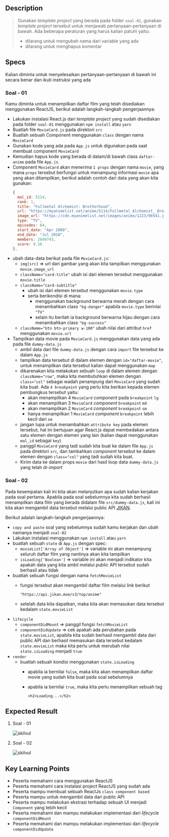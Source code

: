 ## Description

> Gunakan _template project_ yang berada pada folder `soal-01`, gunakan _template project_ tersebut untuk menjawab pertanyaan-pertanyaan di bawah. Ada beberapa peraturan yang harus kalian patuhi yaitu:
>
> - dilarang untuk mengubah nama dari variable yang ada
> - dilarang untuk menghapus komentar


## Specs

Kalian diminta untuk menyelesaikan pertanyaan-pertanyaan di bawah ini secara benar dan ikuti instruksi yang ada

### Soal - 01

Kamu diminta untuk menampilkan daftar film yang telah disediakan menggunakan ReactJS, berikut adalah langkah-langkah pengerjaannya:
- Lakukan instalasi React.js dari _template project_ yang sudah disediakan pada folder `soal-01` menggunakan `npm install` atau `yarn`
- Buatlah file `MovieCard.js` pada direktori `src`
- Buatlah sebuah Component menggunakan `class` dengan nama `MovieCard` 
- Gunakan kode yang ada pada `App.js` untuk digunakan pada saat membuat component `MovieCard` 
- Kemudian hapus kode yang berada di dalam/di bawah class `daftar-anime` pada file `App.js`.
- Component `MovieCard` akan menerima `1 props` dengan nama `movie`, yang mana `props` tersebut berfungsi untuk menampung informasi `movie` apa yang akan ditampilkan, berikut adalah contoh dari data yang akan kita gunakan:
    ```Javascript
    {
      mal_id: 5114,
      rank: 1,
      title: "Fullmetal Alchemist: Brotherhood",
      url: "https://myanimelist.net/anime/5114/Fullmetal_Alchemist__Brotherhood",
      image_url: "https://cdn.myanimelist.net/images/anime/1223/96541.jpg?s=faffcb677a5eacd17bf761edd78bfb3f",
      type: "TV",
      episodes: 64,
      start_date: "Apr 2009",
      end_date: "Jul 2010",
      members: 2649743,
      score: 9.16
    },
    ```
- ubah data-data berikut pada file `MovieCard.js`:
    - `img[src]` => url dari gambar yang akan kita tampilkan menggunakan `movie.image_url`
    - `className="card-title"` ubah isi dari elemen tersebut menggunakan `movie.title`
    - `className="card-subtitle"`
      - ubah isi dari elemen tersebut menggunakan `movie.type`
      - serta berikondisi di mana:
        - menggunakan background berwarna merah dengan cara menambahkan class `"bg-danger"` apabila `movie.type` berinlai `"TV"`
        - selain itu berilah ia background berwarna hijau dengan cara menambahkan class `"bg-success"`
    - `className="btn btn-primary w-100"` ubah nilai dari attribut `href` menggunakan `movie.url`
- Tampilkan data movie pada `MovieCard.js` menggunakan data yang ada pada file `dummy-data.js`
  - ambil data dari file `dummy-data.js` dengan cara `import` file tersebut ke dalam `App.js`
  - tampilkan data tersebut di dalam elemen dengan `id="daftar-movie"`, untuk menampilkan data tersebut kalian dapat menggunakan `map`
  - dikarenakan kita melakukan sebuah `loop` di dalam elemen dengan `className="row"`, maka kita membutuhkan elemen dengan `class="col"` sebagai wadah penampung dari `MovieCard` yang sudah kita buat. Ada `4 breakpoint` yang perlu kita berikan kepada elemen pembungkus tersebut yaitu:
    - akan menampilkan 4 `MovieCard` _component_ pada `breakpoint` `lg`
    - akan menampilkan 3 `MovieCard` _component_ `breakpoint` `md`
    - akan menampilkan 2 `MovieCard` _component_ `breakpoint` `sm`
    - hanya menampilkan 1 `MovieCard` _component_ `breakpoint` lebih kecil dari `sm`
  - jangan lupa untuk menambahkan `attribute key` pada elemen tersebut, hal ini bertujuan agar React.js dapat membedakan antara satu elemen dengan elemen yang lain (kalian dapat menggunakan `mal_id` sebagai `key`)
  - panggil `MovieCard` yang tadi sudah kita buat ke dalam file `App.js` pada direktori `src`, dan tambahkan _component_ tersebut ke dalam elemen dengan `class="col"` yang tadi sudah kita buat.
  - Kirim data ke dalam props `movie` dari hasil loop data `dummy-data.js` yang telah di-_import_


### Soal - 02
Pada kesempatan kali ini kita akan melanjutkan apa sudah kalian kerjakan pada soal pertama. Apabila pada soal sebelumnya kita sudah berhasil menampilkan data film yang berada didalam file `src/dummy-data.js`, kali ini kita akan mengambil data tersebut melalui public API [JIKAN](https://jikan.docs.apiary.io/#reference/0/top/top-request-example+schema).

Berikut adalah langkah-langkah pengerjaannya:
- `copy and paste` soal yang sebelumnya sudah kamu kerjakan dan ubah namanya menjadi `soal-02`
- Lakukan instalasi menggunakan `npm install` atau `yarn`
- buatlah sebuah `state` di `App.js` dengan spec:
  - `movieList['Array of Object']` => variable ini akan menampung seluruh daftar film yang nantinya akan kita tampilkan
  - `isLoading['Boolean']` => variable ini akan menjadi indikator kita apakah data yang kita ambil melalui public API tersebut sudah berhasil atau tidak
- buatlah sebuah fungsi dengan nama `fetchMovieList`
  - fungsi tersebut akan mengambil daftar film melalui link berikut
    
    `"https://api.jikan.moe/v3/top/anime"`
  - setelah data kita dapatkan, maka kita akan memasukan data tersebut kedalam `state.movieList`
- `lifecycle`
  - `componentDidMount` => panggil fungsi `fetchMovieList`
  - `componentDidUpdate` => cek apakah ada perubahan pada `state.movieList`, apabila kita sudah berhasil mengambil data dari public API dan berhasil memasukan data tersebut kedalam `state.movieList` maka kita perlu untuk merubah nilai `state.isLoading` menjadi `true`
- `render`
  - buatlah sebuah kondisi menggunakan `state.isLoading`
    - apabila ia bernilai `false`, maka kita akan menampilkan daftar movie yang sudah kita buat pada soal sebelumnya
    - apabila ia bernilai `true`, maka kita perlu menampilkan sebuah tag
    
      `<h2>Loading...</h2>`


## Expected Result

1. Soal - 01

   ![skilvul](https://skilvul-prod-01.s3.ap-southeast-1.amazonaws.com/lesson/full-stack-assignment/react-03.gif)

2. Soal - 02

   ![skilvul](https://skilvul-prod-01.s3.ap-southeast-1.amazonaws.com/lesson/full-stack-assignment/react-04.gif)

## Key Learning Points

- Peserta memahami cara menggunakan ReactJS
- Peserta memahami cara instalasi project ReactJS yang sudah ada
- Peserta mampu membuat sebuah ReactJs `class component based`
- Peserta mampu untuk mengambil data dari public API
- Peserta mampu melakukan ekstrasi terhadap sebuah UI menjadi `Component` yang lebih kecil
- Peserta memahami dan mampu melakukan implementasi dari *lifecycle* `componentDidMount`
- Peserta memahami dan mampu melakukan implementasi dari *lifecycle* `componentDidUpdate`
